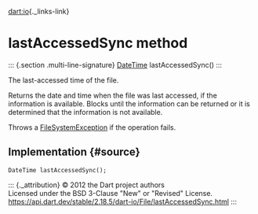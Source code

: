 [dart:io](../../dart-io/dart-io-library){._links-link}

lastAccessedSync method
=======================

::: {.section .multi-line-signature}
[DateTime](../../dart-core/datetime-class) lastAccessedSync()
:::

The last-accessed time of the file.

Returns the date and time when the file was last accessed, if the
information is available. Blocks until the information can be returned
or it is determined that the information is not available.

Throws a [FileSystemException](../filesystemexception-class) if the
operation fails.

Implementation {#source}
--------------

``` {.language-dart data-language="dart"}
DateTime lastAccessedSync();
```

::: {._attribution}
© 2012 the Dart project authors\
Licensed under the BSD 3-Clause \"New\" or \"Revised\" License.\
<https://api.dart.dev/stable/2.18.5/dart-io/File/lastAccessedSync.html>
:::
